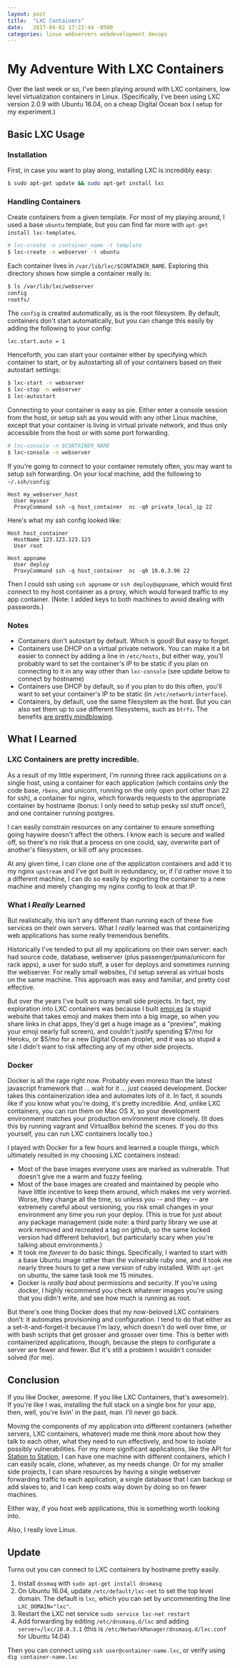 ```yaml
---
layout: post
title:  "LXC Containers"
date:   2017-04-02 17:22:44 -0500
categories: linux webservers webdevelopment devops
---
```


# My Adventure With LXC Containers

Over the last week or so, I've been playing around with LXC containers, low level virtualization containers in Linux. (Specifically, I've been using LXC version 2.0.9 with Ubuntu 16.04, on a cheap Digital Ocean box I setup for my experiment.)

## Basic LXC Usage

### Installation

First, in case you want to play along, installing LXC is incredibly easy:

```bash
$ sudo apt-get update && sudo apt-get install lxc
```

### Handling Containers

Create containers from a given template. For most of my playing around, I used a base `ubuntu` template, but you can find far more with `apt-get install lxc-templates`.

```bash
# lxc-create -n container_name -t template
$ lxc-create -n webserver -t ubuntu
```

Each container lives in `/var/lib/lxc/$CONTAINER_NAME`. Exploring this directory shows how simple a container really is:

```bash
$ ls /var/lib/lxc/webserver
config
rootfs/
```

The `config` is created automatically, as is the root filesystem. By default, containers don't start automatically, but you can change this easily by adding the following to your config:

```
lxc.start.auto = 1
```

Henceforth, you can start your container either by specifying which container to start, or by autostarting all of your containers based on their autostart settings:

```bash
$ lxc-start -n webserver
$ lxc-stop -n webserver
$ lxc-autostart
```

Connecting to your container is easy as pie. Either enter a console session from the host, or setup ssh as you would with any other Linux machine, except that your container is living in virtual private network, and thus only accessible from the host or with some port forwarding.

```bash
# lxc-console -n $CONTAINER_NAME
$ lxc-console -n webserver
```

If you're going to connect to your container remotely often, you may want to setup ssh forwarding. On your local machine, add the following to `~/.ssh/config`:

```
Host my_webserver_host
  User myuser
  ProxyCommand ssh -q host_container  nc -q0 private_local_ip 22
```

Here's what my ssh config looked like:

```
Host host_container
  HostName 123.123.123.123
  User root

Host appname
  User deploy
  ProxyCommand ssh -q host_container  nc -q0 10.0.3.96 22
```

Then I could ssh using `ssh appname` or `ssh deploy@appname`, which would first connect to my host container as a proxy, which would forward traffic to my app container. (Note: I added keys to both machines to avoid dealing with passwords.)

### Notes

* Containers don't autostart by default. Which is good! But easy to forget.
* Containers use DHCP on a virtual private network. You can make it a bit easier to connect by adding a line in `/etc/hosts`, but either way, you'll probably want to set the container's IP to be static if you plan on connecting to it in any way other than `lxc-console` (see update below to connect by hostname)
* Containers use DHCP by default, so if you plan to do this often, you'll want to set your container's IP to be static (in `/etc/network/interface`).
* Containers, by default, use the same filesystem as the host. But you can also set them up to use different filesystems, such as `btrfs`. The benefits [are pretty mindblowing](https://www.flockport.com/supercharge-lxc-with-btrfs/).

## What I Learned

### LXC Containers are pretty incredible.

As a result of my little experiment, I'm running three rack applications on a single host, using a container for each application (which contains _only_ the code base, `rbenv`, and unicorn, running on the only open port other than 22 for ssh), a container for nginx, which forwards requests to the appropriate container by hostname (bonus: I only need to setup pesky ssl stuff once!), and one container running postgres. 

I can easily constrain resources on any container to ensure something going haywire doesn't affect the others. I know each is secure and walled off, so there's no risk that a process on one could, say, overwrite part of another's filesystem, or kill off any processes.

At any given time, I can clone one of the application containers and add it to my nginx `upstream` and I've got built in redundancy, or, if I'd rather move it to a different machine, I can do so easily by exporting the container to a new machine and merely changing my nginx config to look at that IP.

### What I _Really_ Learned

But realistically, this isn't any different than running each of these five services on their own servers. What I _really_ learned was that containerizing web applications has some really tremendous benefits.

Historically I've tended to put all my applications on their own server: each had source code, database, webserver (plus passenger/puma/unicorn for rack apps), a user for sudo stuff, a user for deploys and sometimes running the webserver. For really small websites, I'd setup several as virtual hosts on the same machine. This approach was easy and familiar, and pretty cost effective.

But over the years I've built so many small side projects. In fact, my exploration into LXC containers was because I built [emoj.es](https://emoj.es) (a stupid website that takes emoji and makes them into a big image, so when you share links in chat apps, they'd get a huge image as a "preview", making your emoji nearly full screen), and couldn't justify spending $7/mo for Heroku, or $5/mo for a new Digital Ocean droplet, and it was so stupid a site I didn't want to risk affecting any of my other side projects.

### Docker

Docker is all the rage right now. Probably even moreso than the latest javascript framework that ... wait for it ... _just_ ceased development. Docker takes this containerization idea and automates lots of it. In fact, it sounds like if you know what you're doing, it's pretty incredible. _And_, unlike LXC containers, you can run them on Mac OS X, so your development environment matches your production environment more closely. (It does this by running vagrant and VirtualBox behind the scenes. If you do this yourself, you can run LXC containers locally too.)

I played with Docker for a few hours and learned a couple things, which ultimately resulted in my choosing LXC containers instead:

* Most of the base images everyone uses are marked as vulnerable. That doesn't give me a warm and fuzzy feeling.
* Most of the base images are created and maintained by people who have little incentive to keep them around, which makes me very worried. Worse, they change all the time, so unless you -- and they -- are extremely careful about versioning, you risk small changes in your environment any time you run your deploy. (This is true for just about any package management (side note: a third party library we use at work removed and recreated a tag on github, so the same locked version had different behavior), but particularly scary when you're talking about environments.)
* It took me _forever_ to do basic things. Specifically, I wanted to start with a base Ubuntu image rather than the vulnerable ruby one, and it took me nearly three hours to get a new version of ruby installed. With `apt-get` on ubuntu, the same task took me 15 minutes.
* Docker is _really bad_ about permissions and security. If you're using docker, I highly recommend you check whatever images you're using that you didn't write, and see how much is running as root.

But there's one thing Docker does that my now-beloved LXC containers don't: it automates provisioning and configuration. I tend to do that either as a set-it-and-forget-it because I'm lazy, which doesn't do well over time, or with bash scripts that get grosser and grosser over time. This is better with containerized applications, though, because the steps to configurate a server are fewer and fewer. But it's still a problem I wouldn't consider solved (for me).

## Conclusion

If you like Docker, awesome. If you like LXC Containers, that's awesome(r). If you're like I was, installing the full stack on a single box for your app, then, well, you're livin' in the past, man. I'll never go back.

Moving the components of my application into different containers (whether servers, LXC containers, whatever) made me think more about how they talk to each other, what they need to run effectively, and how to isolate possibly vulnerabilities. For my more significant applications, like the API for [Station to Station](http://stationtostationapp.com), I can have one machine with different containers, which I can easily scale, clone, whatever, as my needs change. Or for my smaller side projects, I can share resources by having a single webserver forwarding traffic to each application, a single database that I can backup or add slaves to, and I can keep costs way down by doing so on fewer machines.

Either way, if you host web applications, this is something worth looking into.

Also, I really love Linux.

## Update

Turns out you can connect to LXC containers by hostname pretty easily.

1. Install `dnsmaq` with `sudo apt-get install dnsmasq`
2. On Ubuntu 16.04, update `/etc/default/lxc-net` to set the top level domain. The default is `lxc`, which you can set by uncommenting the line `LXC_DOMAIN="lxc"`.
3. Restart the LXC net service `sudo service lxc-net restart`
4. Add forwarding by editing `/etc/dnsmasq.d/lxc` and adding `server=/lxc/10.0.3.1` (this is `/etc/NetworkManager/dnsmasq.d/lxc.conf` for Ubuntu 14.04)

Then you can connect using `ssh user@container-name.lxc`, or verify using `dig container-name.lxc`
